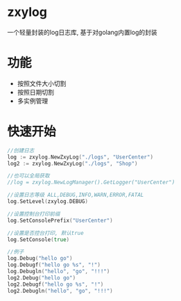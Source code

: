 # zxylog
一个轻量封装的log日志库, 基于对golang内置log的封装

# 功能
* 按照文件大小切割
* 按照日期切割
* 多实例管理

# 快速开始
```go
//创建日志
log := zxylog.NewZxyLog("./logs", "UserCenter")
log2 := zxylog.NewZxyLog("./logs", "Shop")

//也可以全局获取
//log = zxylog.NewLogManager().GetLogger("UserCenter")

//设置日志等级 ALL,DEBUG,INFO,WARN,ERROR,FATAL
log.SetLevel(zxylog.DEBUG)

//设置控制台打印前缀
log.SetConsolePrefix("UserCenter")

//设置是否控台打印, 默认true
log.SetConsole(true)

//例子
log.Debug("hello go")
log.Debugf("hello go %s", "!")
log.Debugln("hello", "go", "!!!")
log2.Debug("hello go")
log2.Debugf("hello go %s", "!")
log2.Debugln("hello", "go", "!!!")

```